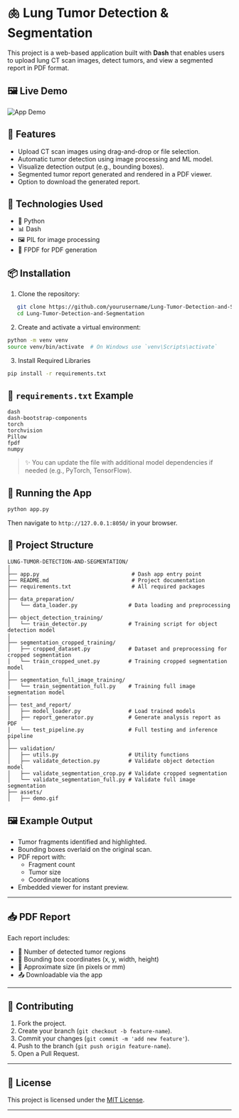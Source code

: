 
# 🫁 Lung Tumor Detection & Segmentation 

This project is a web-based application built with **Dash** that enables users to upload lung CT scan images, detect tumors, and view a segmented report in PDF format.

## 🖼️ Live Demo

![App Demo](assets/demo.gif)

## 🚀 Features

- Upload CT scan images using drag-and-drop or file selection.
- Automatic tumor detection using image processing and ML model.
- Visualize detection output (e.g., bounding boxes).
- Segmented tumor report generated and rendered in a PDF viewer.
- Option to download the generated report.

## 🧠 Technologies Used

- 🐍 Python
- 📊 Dash
- 🖼️ PIL for image processing
- 📄 FPDF for PDF generation

## 📦 Installation

1. Clone the repository:
```bash
   git clone https://github.com/yourusername/Lung-Tumor-Detection-and-Segmentation.git
   cd Lung-Tumor-Detection-and-Segmentation
```

2. Create and activate a virtual environment:
```bash
python -m venv venv
source venv/bin/activate  # On Windows use `venv\Scripts\activate`
```

3. Install Required Libraries

```bash
pip install -r requirements.txt
```

## 🧾 `requirements.txt` Example

```text
dash
dash-bootstrap-components
torch
torchvision
Pillow
fpdf
numpy
```

> ✨ You can update the file with additional model dependencies if needed (e.g., PyTorch, TensorFlow).

## 🧪 Running the App

```bash
python app.py
```

Then navigate to `http://127.0.0.1:8050/` in your browser.

## 📁 Project Structure

```
LUNG-TUMOR-DETECTION-AND-SEGMENTATION/
│
├── app.py                             # Dash app entry point
├── README.md                          # Project documentation
├── requirements.txt                   # All required packages
│
├── data_preparation/
│   └── data_loader.py                # Data loading and preprocessing
│
├── object_detection_training/
│   └── train_detector.py             # Training script for object detection model
│
├── segmentation_cropped_training/
│   ├── cropped_dataset.py            # Dataset and preprocessing for cropped segmentation
│   └── train_cropped_unet.py         # Training cropped segmentation model
│
├── segmentation_full_image_training/
│   └── train_segmentation_full.py    # Training full image segmentation model
│
├── test_and_report/
│   ├── model_loader.py               # Load trained models
│   ├── report_generator.py           # Generate analysis report as PDF
│   └── test_pipeline.py              # Full testing and inference pipeline
│
├── validation/
│   ├── utils.py                      # Utility functions
│   ├── validate_detection.py         # Validate object detection model
│   ├── validate_segmentation_crop.py # Validate cropped segmentation
│   └── validate_segmentation_full.py # Validate full image segmentation
├── assets/
│   ├── demo.gif

```

## 🖼️ Example Output

- Tumor fragments identified and highlighted.
- Bounding boxes overlaid on the original scan.
- PDF report with:
  - Fragment count
  - Tumor size
  - Coordinate locations
- Embedded viewer for instant preview.

---

## 📥 PDF Report

Each report includes:
- 🧩 Number of detected tumor regions
- 🔲 Bounding box coordinates (x, y, width, height)
- 📏 Approximate size (in pixels or mm)
- 📤 Downloadable via the app

---

## 🙌 Contributing

1. Fork the project.
2. Create your branch (`git checkout -b feature-name`).
3. Commit your changes (`git commit -m 'add new feature'`).
4. Push to the branch (`git push origin feature-name`).
5. Open a Pull Request.

---

## 📜 License

This project is licensed under the [MIT License](LICENSE).

---
